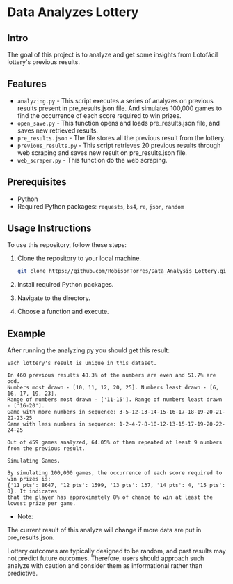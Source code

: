 # Data Analyzes Lottery

## Intro

The goal of this project is to analyze and get some insights from Lotofácil lottery's previous results. 

## Features 

 - ```analyzing.py``` - This script executes a series of analyzes on previous results present in pre_results.json file. And simulates 100,000 games to find the occurrence of each score required to win prizes.
 - ```open_save.py``` - This function opens and loads pre_results.json file, and saves new retrieved results. 
 - ```pre_results.json``` - The file stores all the previous result from the lottery.
 - ```previous_results.py``` - This script retrieves 20 previous results through web scraping and saves new result on pre_results.json file.
 - ```web_scraper.py``` - This function do the web scraping.
 
## Prerequisites

- Python
- Required Python packages: `requests`, `bs4`, `re`, `json`, `random`

## Usage Instructions

To use this repository, follow these steps:

1. Clone the repository to your local machine.

   ```bash
   git clone https://github.com/RobisonTorres/Data_Analysis_Lottery.git

2. Install required Python packages.

3. Navigate to the directory.

4. Choose a function and execute.

## Example

After running the analyzing.py you should get this result:

```
Each lottery's result is unique in this dataset.

In 460 previous results 48.3% of the numbers are even and 51.7% are odd.
Numbers most drawn - [10, 11, 12, 20, 25]. Numbers least drawn - [6, 16, 17, 19, 23].
Range of numbers most drawn - ['11-15']. Range of numbers least drawn - ['16-20'].
Game with more numbers in sequence: 3-5-12-13-14-15-16-17-18-19-20-21-22-23-25
Game with less numbers in sequence: 1-2-4-7-8-10-12-13-15-17-19-20-22-24-25

Out of 459 games analyzed, 64.05% of them repeated at least 9 numbers from the previous result.      

Simulating Games.

By simulating 100,000 games, the occurrence of each score required to win prizes is:
{'11 pts': 8647, '12 pts': 1599, '13 pts': 137, '14 pts': 4, '15 pts': 0}. It indicates
that the player has approximately 8% of chance to win at least the lowest prize per game.
```

- Note:

The current result of this analyze will change if more data are put in pre_results.json.

Lottery outcomes are typically designed to be random, and past results may not predict future outcomes. Therefore, users should approach such analyze with caution and consider them as informational rather than predictive.